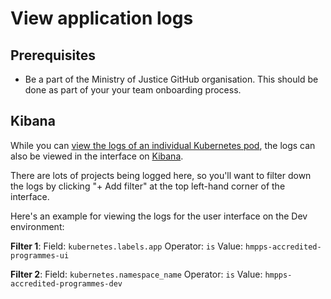 # View application logs

## Prerequisites

- Be a part of the Ministry of Justice GitHub organisation. This should be done
  as part of your your team onboarding process.

## Kibana

While you can [view the logs of an individual Kubernetes
pod](./manage-infrastructure.md#view-the-application-logs-of-a-pod), the logs
can also be viewed in the interface on
[Kibana](https://kibana.cloud-platform.service.justice.gov.uk/).

There are lots of projects being logged here, so you'll want to filter down the
logs by clicking "+ Add filter" at the top left-hand corner of the interface.

Here's an example for viewing the logs for the user interface on the Dev
environment:

**Filter 1**:
Field: `kubernetes.labels.app`
Operator: `is`
Value: `hmpps-accredited-programmes-ui`

**Filter 2**:
Field: `kubernetes.namespace_name`
Operator: `is`
Value: `hmpps-accredited-programmes-dev`
